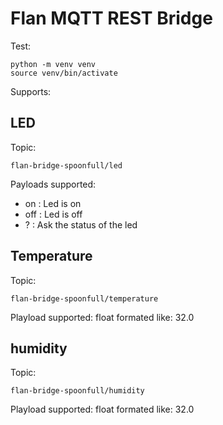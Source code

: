 # Flan MQTT REST Bridge

Test:
```
python -m venv venv
source venv/bin/activate
```

Supports:

## LED

Topic:
```
flan-bridge-spoonfull/led
```

Payloads supported:
- on : Led is on
- off : Led is off
- ? : Ask the status of the led

## Temperature

Topic:
```
flan-bridge-spoonfull/temperature
```

Playload supported: float formated like: 32.0

## humidity

Topic:
```
flan-bridge-spoonfull/humidity
```

Playload supported: float formated like: 32.0